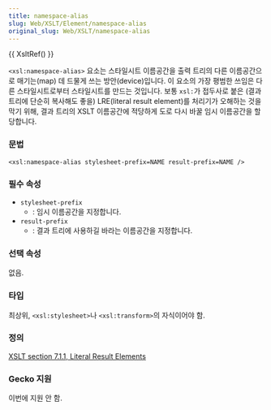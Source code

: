 ```yaml
---
title: namespace-alias
slug: Web/XSLT/Element/namespace-alias
original_slug: Web/XSLT/namespace-alias
---
```


{{ XsltRef() }}

`<xsl:namespace-alias>` 요소는 스타일시트 이름공간을 출력 트리의 다른 이름공간으로 매기는(map) 데 드물게 쓰는 방안(device)입니다. 이 요소의 가장 평범한 쓰임은 다른 스타일시트로부터 스타일시트를 만드는 것입니다. 보통 `xsl:`가 접두사로 붙은 (결과 트리에 단순히 복사해도 좋을) LRE(literal result element)를 처리기가 오해하는 것을 막기 위해, 결과 트리의 XSLT 이름공간에 적당하게 도로 다시 바꿀 임시 이름공간을 할당합니다.

### 문법

```
<xsl:namespace-alias stylesheet-prefix=NAME result-prefix=NAME />
```

### 필수 속성

- `stylesheet-prefix`
  - : 임시 이름공간을 지정합니다.
- `result-prefix`
  - : 결과 트리에 사용하길 바라는 이름공간을 지정합니다.

### 선택 속성

없음.

### 타입

최상위, `<xsl:stylesheet>`나 `<xsl:transform>`의 자식이어야 함.

### 정의

[XSLT section 7.1.1, Literal Result Elements](http://www.w3.org/TR/xslt#literal-result-element)

### Gecko 지원

이번에 지원 안 함.
